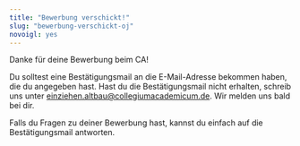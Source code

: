 ```yaml
---
title: "Bewerbung verschickt!"
slug: "bewerbung-verschickt-oj"
novoigl: yes
---
```


Danke für deine Bewerbung beim CA!

Du solltest eine Bestätigungsmail an die E-Mail-Adresse bekommen haben, die du angegeben hast. Hast du die Bestätigungsmail nicht erhalten, schreib uns unter einziehen.altbau@collegiumacademicum.de.
Wir melden uns bald bei dir.

Falls du Fragen zu deiner Bewerbung hast, kannst du einfach auf die Bestätigungsmail antworten.
